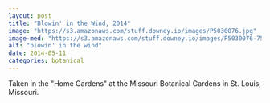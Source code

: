 ```yaml
---
layout: post
title: "Blowin' in the Wind, 2014"
image: "https://s3.amazonaws.com/stuff.downey.io/images/P5030076.jpg"
image-med: "https://s3.amazonaws.com/stuff.downey.io/images/P5030076-750.jpg"
alt: "blowin' in the wind"
date: 2014-05-11
categories: botanical
---
```


Taken in the "Home Gardens" at the Missouri Botanical Gardens in St. Louis, Missouri.
